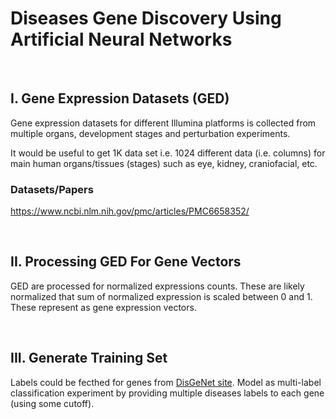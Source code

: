 # Diseases Gene Discovery Using Artificial Neural Networks
<br/>

## I. Gene Expression Datasets (GED)
Gene expression datasets for different Illumina platforms is collected from multiple
organs, development stages and perturbation experiments.

It would be useful to get 1K data set i.e. 1024 different data (i.e. columns) for main
human organs/tissues (stages) such as eye, kidney, craniofacial, etc.  


### Datasets/Papers
https://www.ncbi.nlm.nih.gov/pmc/articles/PMC6658352/

<br/>

## II. Processing GED For Gene Vectors
GED are processed for normalized expressions counts. These are likely normalized that 
sum of normalized expression is scaled between 0 and 1. These represent as gene expression
vectors.

<br/>      

## III. Generate Training Set
Labels could be fecthed for genes from [DisGeNet site](https://www.disgenet.org/). Model as multi-label
classification experiment by providing multiple diseases labels to each gene (using some cutoff). 